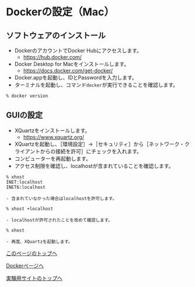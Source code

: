 # Dockerの設定（Mac）

## ソフトウェアのインストール
- DockerのアカウントでDocker Hubにアクセスします。
    - https://hub.docker.com/
- Docker Desktop for Macをインストールします。
    - https://docs.docker.com/get-docker/
- Docker.appを起動し、IDとPasswordを入力します。
- ターミナルを起動し、コマンド`docker`が実行できることを確認します。
```
% docker version
```

## GUIの設定
- XQuartzをインストールします。
    - https://www.xquartz.org/
- XQuartzを起動し、［環境設定］→［セキュリティ］から［ネットワーク・クライアントからの接続を許可］にチェックを入れます。
- コンピューターを再起動します。
- アクセス制限を確認し、localhostが含まれていることを確認します。
```
% xhost
INET:localhost
INET6:localhost
```
    - 含まれていなかった場合はlocalhostを許可します。
```
% xhost +localhost
```
    - localhostが許可されたことを改めて確認します。
```
% xhost
```
    - 再度、XQuartzを起動します。

[このページのトップへ](#)

[Dockerページへ](https://stl-apu.github.io/laboratory_experiments/docker)

[実験用サイトのトップへ](https://stl-apu.github.io/laboratory_experiments/)
